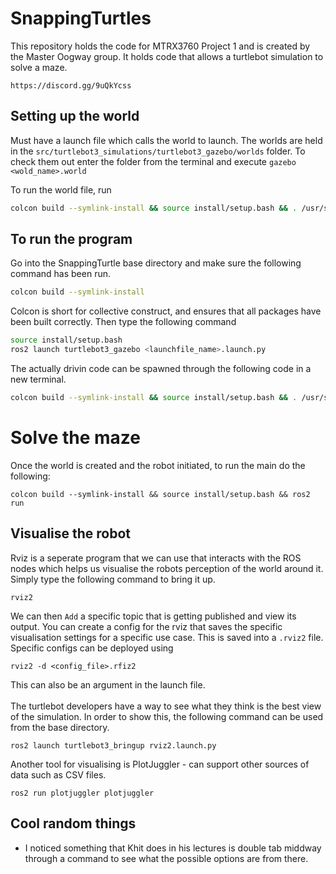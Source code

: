 # SnappingTurtles 
This repository holds the code for MTRX3760 Project 1 and is created by the Master 
Oogway group. It holds code that allows a turtlebot simulation to solve a maze.

`https://discord.gg/9uQkYcss`

## Setting up the world
Must have a launch file which calls the world to launch. The worlds
are held in the `src/turtlebot3_simulations/turtlebot3_gazebo/worlds` folder.
To check them out enter the folder from the terminal and execute `gazebo <wold_name>.world`

To run the world file, run
```bash
colcon build --symlink-install && source install/setup.bash && . /usr/share/gazebo/setup.sh && ros2 launch turtlebot3_gazebo snappingturtle.launch.py
```


## To run the program
Go into the SnappingTurtle base directory and make sure the following command has been run.
```bash
colcon build --symlink-install
```
Colcon is short for collective construct, and ensures that all packages have been built correctly.
Then type the following command 
```bash
source install/setup.bash
ros2 launch turtlebot3_gazebo <launchfile_name>.launch.py
```

The actually drivin code can be spawned through the following code in a new terminal.

```bash
colcon build --symlink-install && source install/setup.bash && . /usr/share/gazebo/setup.sh && ros2 launch vroom snapping_turtle_launch.py
```

# Solve the maze
Once the world is created and the robot initiated, to run the main do the following:
```
colcon build --symlink-install && source install/setup.bash && ros2 run 
```

## Visualise the robot
Rviz is a seperate program that we can use that interacts with the ROS nodes which helps us visualise 
the robots perception of the world around it.
Simply type the following command to bring it up.
```
rviz2
```
We can then `Add` a specific topic that is getting published and view its output.
You can create a config for the rviz that saves the specific visualisation settings for a 
specific use case. This is saved into a `.rviz2` file. Specific configs can be deployed using 
```
rviz2 -d <config_file>.rfiz2
```
This can also be an argument in the launch file.
<br /><br />
The turtlebot developers have a way to see what they think is the best view of the simulation. In order to show this, the following command can be used from the base directory.
```
ros2 launch turtlebot3_bringup rviz2.launch.py
```

Another tool for visualising is PlotJuggler - can support other sources of data such as CSV files.
```
ros2 run plotjuggler plotjuggler
```




## Cool random things
- I noticed something that Khit does in his lectures is double tab middway through a command to see what the
possible options are from there.
